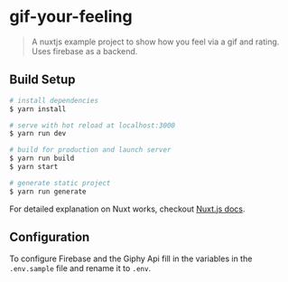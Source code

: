 # gif-your-feeling

> A nuxtjs example project to show how you feel via a gif and rating. Uses firebase as a backend.

## Build Setup

```bash
# install dependencies
$ yarn install

# serve with hot reload at localhost:3000
$ yarn run dev

# build for production and launch server
$ yarn run build
$ yarn start

# generate static project
$ yarn run generate
```

For detailed explanation on Nuxt works, checkout [Nuxt.js docs](https://nuxtjs.org).

## Configuration

To configure Firebase and the Giphy Api fill in the variables in the `.env.sample` file and rename it to `.env`.
